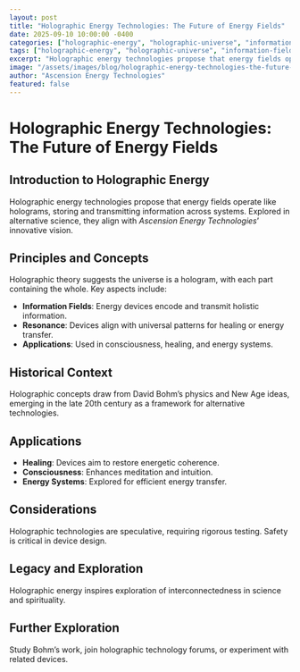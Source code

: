 ```yaml
---
layout: post
title: "Holographic Energy Technologies: The Future of Energy Fields"
date: 2025-09-10 10:00:00 -0400
categories: ["holographic-energy", "holographic-universe", "information-field"]
tags: ["holographic-energy", "holographic-universe", "information-field"]
excerpt: "Holographic energy technologies propose that energy fields operate like holograms, storing and transmitting information across systems. Explored in alternative science, they align with *Ascension Energy Technologies*’ innovative vision"
image: "/assets/images/blog/holographic-energy-technologies-the-future-of-energy-fields-hero.jpg"
author: "Ascension Energy Technologies"
featured: false
---
```


# Holographic Energy Technologies: The Future of Energy Fields

## Introduction to Holographic Energy
Holographic energy technologies propose that energy fields operate like holograms, storing and transmitting information across systems. Explored in alternative science, they align with *Ascension Energy Technologies*’ innovative vision.

## Principles and Concepts
Holographic theory suggests the universe is a hologram, with each part containing the whole. Key aspects include:
- **Information Fields**: Energy devices encode and transmit holistic information.
- **Resonance**: Devices align with universal patterns for healing or energy transfer.
- **Applications**: Used in consciousness, healing, and energy systems.

## Historical Context
Holographic concepts draw from David Bohm’s physics and New Age ideas, emerging in the late 20th century as a framework for alternative technologies.

## Applications
- **Healing**: Devices aim to restore energetic coherence.
- **Consciousness**: Enhances meditation and intuition.
- **Energy Systems**: Explored for efficient energy transfer.

## Considerations
Holographic technologies are speculative, requiring rigorous testing. Safety is critical in device design.

## Legacy and Exploration
Holographic energy inspires exploration of interconnectedness in science and spirituality.

## Further Exploration
Study Bohm’s work, join holographic technology forums, or experiment with related devices.